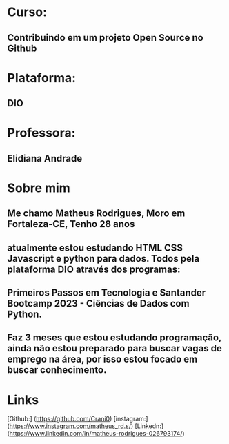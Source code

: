 # Curso:
## Contribuindo em um projeto Open Source no Github
# Plataforma:
## DIO
# Professora:
## Elidiana Andrade
# Sobre mim
## Me chamo Matheus Rodrigues, Moro em Fortaleza-CE, Tenho 28 anos
## atualmente estou estudando HTML CSS Javascript e python para dados. Todos pela plataforma DIO através dos programas:
## Primeiros Passos em Tecnologia e Santander Bootcamp 2023 - Ciências de Dados com Python.
## Faz 3 meses que estou estudando programação, ainda não estou preparado para buscar vagas de emprego na área, por isso estou focado em buscar conhecimento.

# Links
[Github:] (https://github.com/Crani0)
[instagram:] (https://www.instagram.com/matheus_rd.s/)
[Linkedn:] (https://www.linkedin.com/in/matheus-rodrigues-026793174/)
